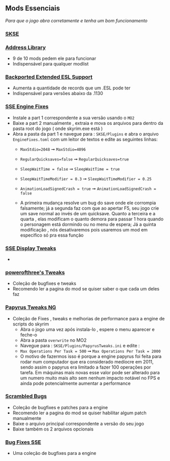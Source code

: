 ## Mods Essenciais

_Para que o jogo abra corretamente e tenha um bom funcionamento_

### [SKSE](https://www.nexusmods.com/skyrimspecialedition/mods/30379)
### [Address Library](https://www.nexusmods.com/skyrimspecialedition/mods/32444)
  - 9 de 10 mods pedem ele para funcionar 
  - Indispensável para qualquer modlist
### [Backported Extended ESL Support](https://www.nexusmods.com/skyrimspecialedition/mods/106441)
  - Aumenta a quantidade de records que um .ESL pode ter
  - Indispensável para versões abaixo da .1130
### [SSE Engine Fixes](https://www.nexusmods.com/skyrimspecialedition/mods/17230)
  - Instale a part 1 correspondente a sua versão usando o `MO2`
  - Baixe a part 2 manualmente , extraia e mova os arquivos para dentro da pasta root do jogo ( onde skyrim.exe está ) 
  - Abra a pasta da part 1 e navegue para : `SKSE/Plugins` e abra o arquivo `EngineFixes.toml` com um leitor de textos e edite as seguintes linhas:
    - `MaxStdio=2048` ➞ `MaxStdio=4096`
    - `RegularQuicksaves=false` ➞ `RegularQuicksaves=true`
    - `SleepWaitTime = false` ➞ `SleepWaitTime = true`
    - `SleepWaitTimeModifier = 0.3` ➞ `SleepWaitTimeModifier = 0.25`
    - `AnimationLoadSignedCrash = true` ➞ `AnimationLoadSignedCrash = false`

    - A primeira mudança resolve um bug do save onde ele corrompia falsamente; já a segunda faz com que ao apertar F5, seu jogo crie um save normal ao invés de um quicksave. Quanto a terceira e a quarta , elas modificam o quanto demora para passar 1 hora quando o personagem está dormindo ou no menu de espera; Já a quinta modificação , nós desativaremos pois usaremos um mod em especifico só pra essa função
### [SSE Display Tweaks](https://www.nexusmods.com/skyrimspecialedition/mods/34705)
   -
### [powerofthree's Tweaks](https://www.nexusmods.com/skyrimspecialedition/mods/51073)
  - Coleção de bugfixes e tweaks
  - Recomendo ler a pagina do mod se quiser saber o que cada um deles faz 
### [Papyrus Tweaks NG](https://www.nexusmods.com/skyrimspecialedition/mods/77779)
  - Coleção de Fixes , tweaks e melhorias de performance para a engine de scripts do skyrim
    - Abra o jogo uma vez após instala-lo , espere o menu aparecer e feche-o 
    - Abra a pasta `overwrite` no MO2
    - Navegue para : `SKSE/Plugins/PapyrusTweaks.ini` e edite :
    - `Max Operations Per Task = 500` ➞ `Max Operations Per Task = 2000`
    - O motivo de fazermos isso é porque a engine papyrus foi feita para rodar num computador que era considerado medíocre em 2011, sendo assim o papyrus era limitado a fazer 100 operações por tarefa. Em máquinas mais novas esse valor pode ser alterado para um numero muito mais alto sem nenhum impacto notável no FPS e ainda pode potencialmente aumentar a performance 
### [Scrambled Bugs](https://www.nexusmods.com/skyrimspecialedition/mods/43532)
  - Coleção de bugfixes e patches para a engine
  - Recomendo ler a pagina do mod se quiser habilitar algum patch manualmente
  - Baixe o arquivo principal correspondente a versão do seu jogo 
  - Baixe também os 2 arquivos opcionais 
### [Bug Fixes SSE](https://www.nexusmods.com/skyrimspecialedition/mods/33261)
  - Uma coleção de bugfixes para a engine
